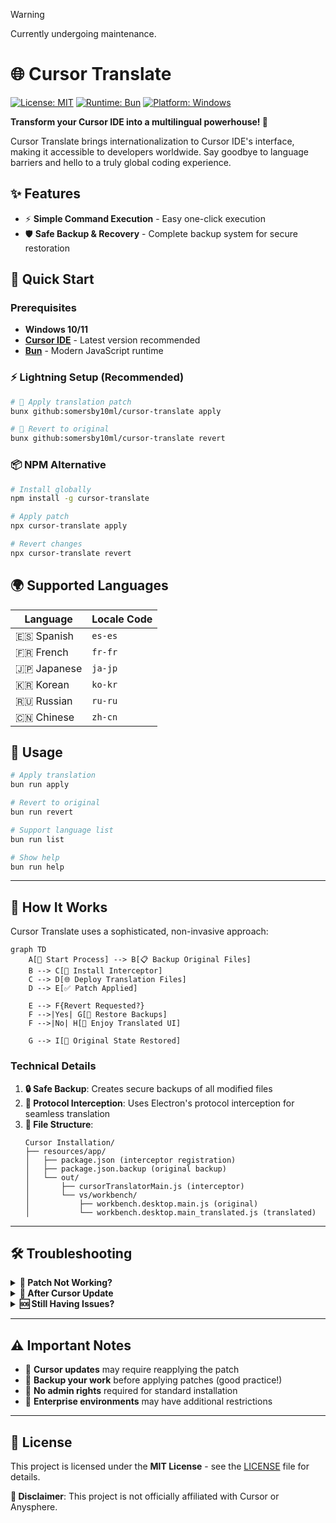 > [!WARNING]  
> Currently undergoing maintenance.

# 🌐 Cursor Translate

[![License: MIT](https://img.shields.io/badge/License-MIT-yellow.svg)](https://opensource.org/licenses/MIT)
[![Runtime: Bun](https://img.shields.io/badge/Runtime-Bun-black.svg)](https://bun.sh)
[![Platform: Windows](https://img.shields.io/badge/Platform-Windows-blue.svg)](https://www.microsoft.com/windows/)


**Transform your Cursor IDE into a multilingual powerhouse! 🚀**

Cursor Translate brings internationalization to Cursor IDE's interface, making it accessible to developers worldwide. Say goodbye to language barriers and hello to a truly global coding experience.


## ✨ Features

- ⚡ **Simple Command Execution** - Easy one-click execution
- 🛡️ **Safe Backup & Recovery** - Complete backup system for secure restoration


## 🚀 Quick Start

### Prerequisites
- **Windows 10/11** 
- **[Cursor IDE](https://www.cursor.com)** - Latest version recommended
- **[Bun](https://bun.sh)** - Modern JavaScript runtime

### ⚡ Lightning Setup (Recommended)

```bash
# 🎯 Apply translation patch
bunx github:somersby10ml/cursor-translate apply

# 🔄 Revert to original
bunx github:somersby10ml/cursor-translate revert
```

### 📦 NPM Alternative

```bash
# Install globally
npm install -g cursor-translate

# Apply patch
npx cursor-translate apply

# Revert changes
npx cursor-translate revert
```

## 🌍 Supported Languages

| Language | Locale Code |
|----------|-------------|
| 🇪🇸 Spanish | `es-es` |
| 🇫🇷 French | `fr-fr` |
| 🇯🇵 Japanese | `ja-jp` |
| 🇰🇷 Korean | `ko-kr` |
| 🇷🇺 Russian | `ru-ru` |
| 🇨🇳 Chinese | `zh-cn` |



## 🎯 Usage

```bash
# Apply translation
bun run apply

# Revert to original
bun run revert

# Support language list
bun run list

# Show help
bun run help
```

---

## 🔧 How It Works

Cursor Translate uses a sophisticated, non-invasive approach:

```mermaid
graph TD
    A[🚀 Start Process] --> B[📋 Backup Original Files]
    B --> C[🔧 Install Interceptor]
    C --> D[🌐 Deploy Translation Files]
    D --> E[✅ Patch Applied]
    
    E --> F{Revert Requested?}
    F -->|Yes| G[📂 Restore Backups]
    F -->|No| H[🎉 Enjoy Translated UI]
    
    G --> I[🔄 Original State Restored]
```

### Technical Details

1. **🔒 Safe Backup**: Creates secure backups of all modified files
2. **🎣 Protocol Interception**: Uses Electron's protocol interception for seamless translation
3. **📁 File Structure**:
   ```
   Cursor Installation/
   ├── resources/app/
   │   ├── package.json (interceptor registration)
   │   ├── package.json.backup (original backup)
   │   └── out/
   │       ├── cursorTranslatorMain.js (interceptor)
   │       └── vs/workbench/
   │           ├── workbench.desktop.main.js (original)
   │           └── workbench.desktop.main_translated.js (translated)
   ```

---


## 🛠️ Troubleshooting

<details>
<summary><b>🚨 Patch Not Working?</b></summary>

1. **Close Cursor completely**
2. **Run restore**: `bun run revert`
3. **Restart as administrator** (if needed)
4. **Reapply patch**: `bun run apply`
5. **Launch Cursor**

</details>

<details>
<summary><b>🔄 After Cursor Update</b></summary>

Cursor updates may reset the interface. Simply reapply the patch:
```bash
bunx github:somersby10ml/cursor-translate apply
```

</details>

<details>
<summary><b>🆘 Still Having Issues?</b></summary>

- Check our [comprehensive FAQ](https://github.com/somersby10ml/cursor-translate/wiki/FAQ)
- Join our [community discussions](https://github.com/somersby10ml/cursor-translate/discussions)
- Create a [detailed issue report](https://github.com/somersby10ml/cursor-translate/issues/new)

</details>

---

## ⚠️ Important Notes

- 🔄 **Cursor updates** may require reapplying the patch
- 💾 **Backup your work** before applying patches (good practice!)
- 🔑 **No admin rights** required for standard installation
- 🏢 **Enterprise environments** may have additional restrictions

---


## 📄 License

This project is licensed under the **MIT License** - see the [LICENSE](LICENSE) file for details.

**📣 Disclaimer**: This project is not officially affiliated with Cursor or Anysphere.

